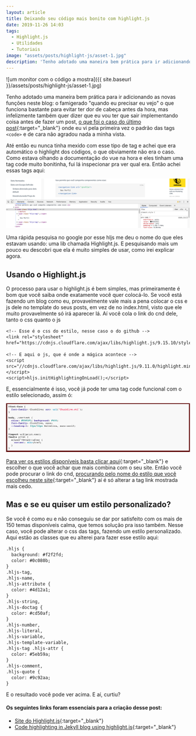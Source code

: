 ```yaml
---
layout: article
title: Deixando seu código mais bonito com highlight.js
date: 2019-11-26 14:03
tags:
  - Highlight.js
  - Utilidades
  - Tutoriais
image: "assets/posts/highlight-js/asset-1.jpg"
description: 'Tenho adotado uma maneira bem prática para ir adicionando as novas funções neste blog: o famigerado "quando eu precisar eu vejo" o que funciona bastante para evitar ter dor de cabeça antes da hora, mas infelizmente também quer dizer que eu vou ter que sair implementando coisa antes de fazer um post'
---
```


![um monitor com o código a mostra]({{ site.baseurl }}/assets/posts/highlight-js/asset-1.jpg)

Tenho adotado uma maneira bem prática para ir adicionando as novas funções neste blog: o famigerado "quando eu precisar eu vejo" o que funciona bastante para evitar ter dor de cabeça antes da hora, mas infelizmente também quer dizer que eu vou ter que sair implementando coisa antes de fazer um post, [o que foi o caso do último post](https://rochabianca.github.io/blog/slots-em-vue){:target="\_blank"} onde eu vi pela primeira vez o padrão das tags `<code>` e de cara não agradou nada a minha vista.

<!--more-->

Até então eu nunca tinha mexido com esse tipo de tag e achei que era automático o highlight dos códigos, o que obviamente não era o caso. Como estava olhando a documentação do vue na hora e eles tinham uma tag code muito bonitinha, fui lá inspecionar pra ver qual era. Então achei essas tags aqui:

![print da documentação do Vue js sobre a parte de slots, com a aba inspencionar aberta, mostrando o código da tag 'code' e suas classes](assets/posts/highlight-js/asset-2.png)

Uma rápida pesquisa no google por esse hljs me deu o nome do que eles estavam usando: uma lib chamada Highlight.js. E pesquisando mais um pouco eu descobri que ela é muito simples de usar, como irei explicar agora.

## Usando o Highlight.js

O processo para usar o highlight.js é bem simples, mas primeiramente é bom que você saiba onde exatamente você quer colocá-lo. Se você está fazendo um blog como eu, provavelmente vale mais a pena colocar o css e js dele no template do seus posts, em vez de no index.html, visto que ele muito provavelmente só irá aparecer lá. Aí você cola o link do cnd dele, tanto o css quanto o js

```
<!-- Esse é o css do estilo, nesse caso o do github -->
<link rel="stylesheet" href="https://cdnjs.cloudflare.com/ajax/libs/highlight.js/9.15.10/styles/github.min.css">

<!-- E aqui o js, que é onde a mágica acontece -->
<script src="//cdnjs.cloudflare.com/ajax/libs/highlight.js/9.11.0/highlight.min.js"></script>
<script>hljs.initHighlightingOnLoad();</script>
```

E, essencialmente é isso, você já pode ter uma tag code funcional com o estilo selecionado, assim ó:

![print do estilo 'github' no highlight.js](assets/posts/highlight-js/asset-3.png)

[Para ver os estilos disponíveis basta clicar aqui](https://highlightjs.org/static/demo/){:target="\_blank"} e escolher o que você achar que mais combina com o seu site. Então você pode procurar o link do cnd, [procurando pelo nome do estilo que você escolheu neste site](https://cdnjs.com/libraries/highlight.js/){:target="\_blank"} aí é só alterar a tag link mostrada mais cedo.

## Mas e se eu quiser um estilo personalizado?

Se você é como eu e não conseguiu se dar por satisfeito com os mais de 150 temas disponíveis calma, que temos solução pra isso também. Nesse caso, você pode alterar o css das tags, fazendo um estilo personalizado. Aqui estão as classes que eu alterei para fazer esse estilo aqui:

```
.hljs {
  background: #f2f2fd;
  color: #0c080b;
}
.hljs-tag,
.hljs-name,
.hljs-attribute {
  color: #4d12a1;
}
.hljs-string,
.hljs-doctag {
  color: #cd50af;
}
.hljs-number,
.hljs-literal,
.hljs-variable,
.hljs-template-variable,
.hljs-tag .hljs-attr {
  color: #5eb59a;
}
.hljs-comment,
.hljs-quote {
  color: #9c92aa;
}
```

E o resultado você pode ver acima. E aí, curtiu?

#### Os seguintes links foram essenciais para a criação desse post:

- [Site do Highlight.js](https://highlightjs.org/){:target="\_blank"}
- [Code highlighting in Jekyll blog using highlight.js](http://www.vishalsinha.in/2017/04/23/highlight-code-jekyll.html){:target="\_blank"}
